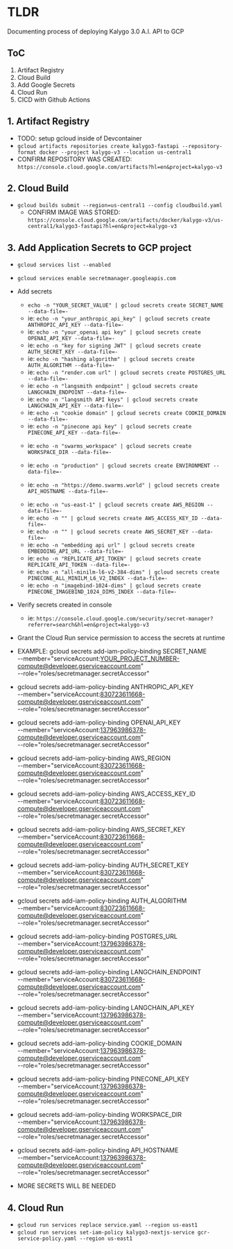 # TLDR

Documenting process of deploying Kalygo 3.0 A.I. API to GCP

## ToC

1. Artifact Registry
2. Cloud Build
3. Add Google Secrets 
4. Cloud Run
5. CICD with Github Actions

## 1. Artifact Registry

- TODO: setup gcloud inside of Devcontainer
- `gcloud artifacts repositories create kalygo3-fastapi --repository-format docker --project kalygo-v3 --location us-central1`
- CONFIRM REPOSITORY WAS CREATED: `https://console.cloud.google.com/artifacts?hl=en&project=kalygo-v3`
## 2. Cloud Build

- `gcloud builds submit --region=us-central1 --config cloudbuild.yaml`
  - CONFIRM IMAGE WAS STORED: `https://console.cloud.google.com/artifacts/docker/kalygo-v3/us-central1/kalygo3-fastapi?hl=en&project=kalygo-v3`

## 3. Add Application Secrets to GCP project

- `gcloud services list --enabled`
- `gcloud services enable secretmanager.googleapis.com`
- Add secrets
  - `echo -n "YOUR_SECRET_VALUE" | gcloud secrets create SECRET_NAME --data-file=-`
  - ie: `echo -n "your_anthropic_api_key" | gcloud secrets create ANTHROPIC_API_KEY --data-file=-`
  - ie: `echo -n "your_openai api key" | gcloud secrets create OPENAI_API_KEY --data-file=-`
  <!-- -->
  - ie: `echo -n "key for signing JWT" | gcloud secrets create AUTH_SECRET_KEY --data-file=-`
  - ie: `echo -n "hashing algorithm" | gcloud secrets create AUTH_ALGORITHM --data-file=-`
  <!-- -->
  - ie: `echo -n "render.com url" | gcloud secrets create POSTGRES_URL --data-file=-`
  <!-- -->
  - ie: `echo -n "langsmith endpoint" | gcloud secrets create LANGCHAIN_ENDPOINT --data-file=-`
  - ie: `echo -n "langsmith API keys" | gcloud secrets create LANGCHAIN_API_KEY --data-file=-`
  <!-- -->
  - ie: `echo -n "cookie domain" | gcloud secrets create COOKIE_DOMAIN --data-file=-`
  <!-- -->
  - ie: `echo -n "pinecone api key" | gcloud secrets create PINECONE_API_KEY --data-file=-`
  <!-- -->
  - ie: `echo -n "swarms_workspace" | gcloud secrets create WORKSPACE_DIR --data-file=-`

  - ie: `echo -n "production" | gcloud secrets create ENVIRONMENT --data-file=-`

  - ie: `echo -n "https://demo.swarms.world" | gcloud secrets create API_HOSTNAME --data-file=-`

  <!-- -->
  - ie: `echo -n "us-east-1" | gcloud secrets create AWS_REGION --data-file=-`
  - ie: `echo -n "" | gcloud secrets create AWS_ACCESS_KEY_ID --data-file=-`
  - ie: `echo -n "" | gcloud secrets create AWS_SECRET_KEY --data-file=-`
  <!-- -->

  <!-- v NOT NEEDED? v --->
  - ie: `echo -n "embedding api url" | gcloud secrets create EMBEDDING_API_URL --data-file=-`
  - ie: `echo -n "REPLICATE_API_TOKEN" | gcloud secrets create REPLICATE_API_TOKEN --data-file=-`
  - ie: `echo -n "all-minilm-l6-v2-384-dims" | gcloud secrets create PINECONE_ALL_MINILM_L6_V2_INDEX --data-file=-`
  - ie: `echo -n "imagebind-1024-dims" | gcloud secrets create PINECONE_IMAGEBIND_1024_DIMS_INDEX --data-file=-`
  <!-- ^ NOT NEEDED? ^ --->
  

- Verify secrets created in console
  - ie: `https://console.cloud.google.com/security/secret-manager?referrer=search&hl=en&project=kalygo-v3`

- Grant the Cloud Run service permission to access the secrets at runtime

- EXAMPLE: gcloud secrets add-iam-policy-binding SECRET_NAME \
  --member="serviceAccount:YOUR_PROJECT_NUMBER-compute@developer.gserviceaccount.com" \
  --role="roles/secretmanager.secretAccessor"

- gcloud secrets add-iam-policy-binding ANTHROPIC_API_KEY \
  --member="serviceAccount:830723611668-compute@developer.gserviceaccount.com" \
  --role="roles/secretmanager.secretAccessor"

- gcloud secrets add-iam-policy-binding OPENAI_API_KEY \
  --member="serviceAccount:137963986378-compute@developer.gserviceaccount.com" \
  --role="roles/secretmanager.secretAccessor"

<!-- -->

- gcloud secrets add-iam-policy-binding AWS_REGION \
  --member="serviceAccount:830723611668-compute@developer.gserviceaccount.com" \
  --role="roles/secretmanager.secretAccessor"

- gcloud secrets add-iam-policy-binding AWS_ACCESS_KEY_ID \
  --member="serviceAccount:830723611668-compute@developer.gserviceaccount.com" \
  --role="roles/secretmanager.secretAccessor"

- gcloud secrets add-iam-policy-binding AWS_SECRET_KEY \
  --member="serviceAccount:830723611668-compute@developer.gserviceaccount.com" \
  --role="roles/secretmanager.secretAccessor"

<!-- -->

- gcloud secrets add-iam-policy-binding AUTH_SECRET_KEY \
  --member="serviceAccount:830723611668-compute@developer.gserviceaccount.com" \
  --role="roles/secretmanager.secretAccessor"

- gcloud secrets add-iam-policy-binding AUTH_ALGORITHM \
  --member="serviceAccount:830723611668-compute@developer.gserviceaccount.com" \
  --role="roles/secretmanager.secretAccessor"

- gcloud secrets add-iam-policy-binding POSTGRES_URL \
  --member="serviceAccount:137963986378-compute@developer.gserviceaccount.com" \
  --role="roles/secretmanager.secretAccessor"

- gcloud secrets add-iam-policy-binding LANGCHAIN_ENDPOINT \
  --member="serviceAccount:830723611668-compute@developer.gserviceaccount.com" \
  --role="roles/secretmanager.secretAccessor"

- gcloud secrets add-iam-policy-binding LANGCHAIN_API_KEY \
  --member="serviceAccount:137963986378-compute@developer.gserviceaccount.com" \
  --role="roles/secretmanager.secretAccessor"

- gcloud secrets add-iam-policy-binding COOKIE_DOMAIN \
  --member="serviceAccount:137963986378-compute@developer.gserviceaccount.com" \
  --role="roles/secretmanager.secretAccessor"

- gcloud secrets add-iam-policy-binding PINECONE_API_KEY \
  --member="serviceAccount:137963986378-compute@developer.gserviceaccount.com" \
  --role="roles/secretmanager.secretAccessor"

- gcloud secrets add-iam-policy-binding WORKSPACE_DIR \
  --member="serviceAccount:137963986378-compute@developer.gserviceaccount.com" \
  --role="roles/secretmanager.secretAccessor"

- gcloud secrets add-iam-policy-binding API_HOSTNAME \
  --member="serviceAccount:137963986378-compute@developer.gserviceaccount.com" \
  --role="roles/secretmanager.secretAccessor"

- MORE SECRETS WILL BE NEEDED

## 4. Cloud Run

- `gcloud run services replace service.yaml --region us-east1`
- `gcloud run services set-iam-policy kalygo3-nextjs-service gcr-service-policy.yaml --region us-east1`
